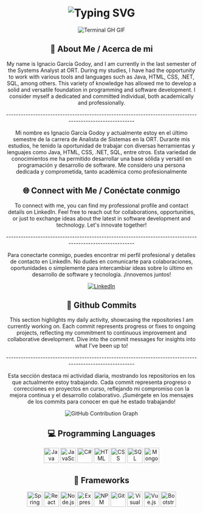 <div align="center">
    <h1>
        <img src="https://readme-typing-svg.herokuapp.com?font=Jetbrains+mono&size=40&duration=3000&color=33FF33&center=true&vCenter=true&width=435&lines=Hey..+I'm+Nacho;This+is..;..my+Github..;" alt="Typing SVG"/></h1>
    <p><img src="termina-gh.gif" alt="Terminal GH GIF" /></p>
  </div>

<div align="center">
    <h2>🚀 About Me / Acerca de mi</h2>
    <p>
        My name is Ignacio García Godoy, and I am currently in the last semester of the Systems Analyst at ORT.
        During my studies, I have had the opportunity to work with various tools and languages such as Java, HTML, CSS, .NET, SQL, among others. This variety of knowledge has allowed me to develop a solid and              versatile foundation in programming and software development.
        I consider myself a dedicated and committed individual, both academically and professionally.
    </p>
        <p>---------------------------------------------------------------------------------------------------------</p>
    <p>
        Mi nombre es Ignacio García Godoy y actualmente estoy en el último semestre de la carrera de Analista de Sistemas en la ORT. Durante mis estudios, he tenido la oportunidad de trabajar con diversas                  herramientas y lenguajes como Java, HTML, CSS, .NET, SQL, entre otros. Esta variedad de conocimientos me ha permitido desarrollar una base sólida y versátil en programación y desarrollo de software. Me             considero una persona dedicada y comprometida, tanto académica como profesionalmente</p>
    </p>
</div>

<div align="center">
    <h2 align="center" class="section-heading">🌐 Connect with Me / Conéctate conmigo</h2>
    <p> 
        To connect with me, you can find my professional profile and contact details on LinkedIn. Feel free to reach out for collaborations, opportunities, or just to exchange ideas about the latest in software            development and technology. Let's innovate together! 
    </p>
    <p>---------------------------------------------------------------------------------------------------------</p>
    <p>
        Para conectarte conmigo, puedes encontrar mi perfil profesional y detalles de contacto en LinkedIn. No dudes en comunicarte para colaboraciones, oportunidades o simplemente para intercambiar ideas sobre lo         último en desarrollo de software y tecnología. ¡Innovemos juntos!
    </p>
<div align="center">
  <a href="https://www.linkedin.com/in/ignacio-garcia-godoy-425095230/">
    <img src="https://img.shields.io/badge/IgnacioGarciaGodoy-0077B5?style=for-the-badge&logo=linkedin&logoColor=white" alt="LinkedIn"/>
  </a>
</div>

<div align="center">
  <h2>🚀 Github Commits</h2>
  <p>
      This section highlights my daily activity, showcasing the repositories I am currently working on. Each commit represents progress or fixes to ongoing projects, reflecting my commitment to continuous                improvement and collaborative development. Dive into the commit messages for insights into what I've been up to!
  </p>
  <p>---------------------------------------------------------------------------------------------------------</p>
<p>
    Esta sección destaca mi actividad diaria, mostrando los repositorios en los que actualmente estoy trabajando. Cada commit representa progreso o correcciones en proyectos en curso, reflejando mi compromiso con la mejora continua y el desarrollo colaborativo. ¡Sumérgete en los mensajes de los commits para conocer en qué he estado trabajando!
</p>
  <img src="https://ghchart.rshah.org/ignaciotobiasgarciagodoy" alt="GitHub Contribution Graph" />
</div>

<h2 align="center" class="section-heading">💻 Programming Languages</h2>
<div align="center">
  <img src="https://cdn.jsdelivr.net/gh/devicons/devicon/icons/java/java-original.svg" width="40" height="40" alt="Java" />
  <img src="https://cdn.jsdelivr.net/gh/devicons/devicon/icons/javascript/javascript-original.svg" width="40" height="40" alt="JavaScript" />
  <img src="https://cdn.jsdelivr.net/gh/devicons/devicon/icons/csharp/csharp-original.svg" width="40" height="40" alt="C#" />
  <img src="https://cdn.jsdelivr.net/gh/devicons/devicon/icons/html5/html5-original.svg" width="40" height="40" alt="HTML" />
  <img src="https://cdn.jsdelivr.net/gh/devicons/devicon/icons/css3/css3-original.svg" width="40" height="40" alt="CSS" />
  <img src="https://cdn.jsdelivr.net/gh/devicons/devicon/icons/mysql/mysql-original.svg" width="40" height="40" alt="SQL" />
  <img src="https://cdn.jsdelivr.net/gh/devicons/devicon/icons/mongodb/mongodb-original.svg" width="40" height="40" alt="MongoDB" />
</div>


<h2 align="center" class="section-heading">🔧 Frameworks</h2>
<div align="center">
  <img src="https://cdn.jsdelivr.net/gh/devicons/devicon/icons/spring/spring-original.svg" width="40" height="40" alt="Spring Boot" />
  <img src="https://cdn.jsdelivr.net/gh/devicons/devicon/icons/react/react-original.svg" width="40" height="40" alt="React" />
  <img src="https://cdn.jsdelivr.net/gh/devicons/devicon/icons/nodejs/nodejs-original.svg" width="40" height="40" alt="Node.js" />
  <img src="https://cdn.jsdelivr.net/gh/devicons/devicon/icons/express/express-original.svg" width="40" height="40" alt="Express" />
  <img src="https://cdn.jsdelivr.net/gh/devicons/devicon/icons/npm/npm-original-wordmark.svg" width="40" height="40" alt="NPM" />
  <img src="https://cdn.jsdelivr.net/gh/devicons/devicon/icons/git/git-original.svg" width="40" height="40" alt="Git" />
  <img src="https://cdn.jsdelivr.net/gh/devicons/devicon/icons/vscode/vscode-original.svg" width="40" height="40" alt="Visual Studio Code" />
  <img src="https://cdn.jsdelivr.net/gh/devicons/devicon/icons/vuejs/vuejs-original.svg" width="40" height="40" alt="Vue.js" />
  <img src="https://cdn.jsdelivr.net/gh/devicons/devicon/icons/bootstrap/bootstrap-original.svg" width="40" height="40" alt="Bootstrap" />
</div>
